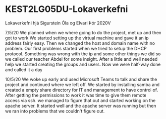 # KEST2LG05DU-Lokaverkefni
Lokaverkefni hjá Sigurstein Óla og Elvari Þór 2020V


7/5/20
We planned when we where going to do the project, met up and then got to work
We started setting up the virtual machine and gave it an ip address fairly easy.
Then we changed the host and domain name with no problem.
Our first problems started when we tried to setup the DHCP protocol. 
Something was wrong with the ip and some other things we did so we called our teacher Abdel for some insight.
After a little and well needed help we started creating the groups and users.
Now we were half-way done and called it a day

10/5/20
We woke up early and used Microsoft Teams to talk and share the project and continued where we left off.
We started by installing samba and created a empty share directory for IT and management to have control of.
After getting the permissions to work it was time to give them remote access via ssh.
we managed to figure that out and started working on the apache server.
It started well and the apache server was running but then we ran into problems that we couldn't figure out.
